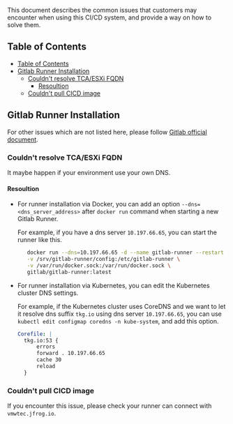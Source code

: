 This document describes the common issues that customers may encounter when using this CI/CD system, and provide a way on how to solve them.

## Table of Contents
- [Table of Contents](#table-of-contents)
- [Gitlab Runner Installation](#gitlab-runner-installation)
  - [Couldn't resolve TCA/ESXi FQDN](#couldnt-resolve-tcaesxi-fqdn)
    - [Resoultion](#resoultion)
  - [Couldn't pull CICD image](#couldnt-pull-cicd-image)

## Gitlab Runner Installation
For other issues which are not listed here, please follow [Gitlab official document](https://docs.gitlab.com/runner/faq/).

### Couldn't resolve TCA/ESXi FQDN
It maybe happen if your environment use your own DNS. 

#### Resoultion
- For runner installation via Docker, you can add an option `--dns=<dns_server_address>` after `docker run` command when starting a new Gitlab Runner.

  For example, if you have a dns server `10.197.66.65`, you can start the runner like this.
  ```bash
     docker run --dns=10.197.66.65 -d --name gitlab-runner --restart always \
     -v /srv/gitlab-runner/config:/etc/gitlab-runner \
     -v /var/run/docker.sock:/var/run/docker.sock \
     gitlab/gitlab-runner:latest
    ```
- For runner installation via Kubernetes, you can edit the Kubernetes cluster DNS settings. 
  
  For example, if the Kubernetes cluster uses CoreDNS and we want to let it resolve dns suffix `tkg.io` using dns server `10.197.66.65`, you can use `kubectl edit configmap coredns -n kube-system`, and add this option.
  ```yaml
  Corefile: |
    tkg.io:53 {
        errors
        forward . 10.197.66.65
        cache 30
        reload
    }
    ```

### Couldn't pull CICD image
If you encounter this issue, please check your runner can connect with `vmwtec.jfrog.io`.